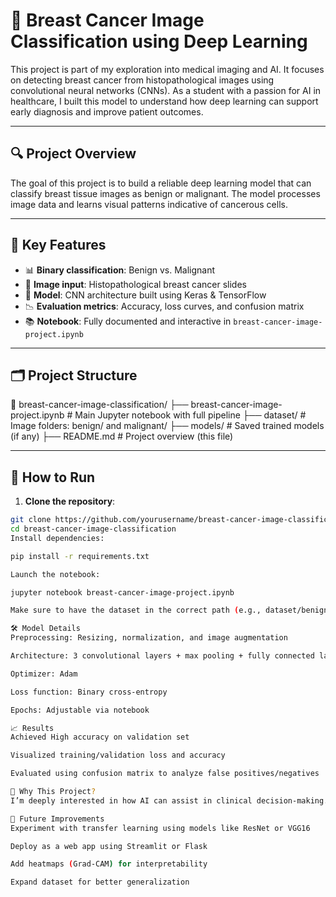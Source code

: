 # 🧠 Breast Cancer Image Classification using Deep Learning

This project is part of my exploration into medical imaging and AI. It focuses on detecting breast cancer from histopathological images using convolutional neural networks (CNNs). As a student with a passion for AI in healthcare, I built this model to understand how deep learning can support early diagnosis and improve patient outcomes.

---

## 🔍 Project Overview

The goal of this project is to build a reliable deep learning model that can classify breast tissue images as benign or malignant. The model processes image data and learns visual patterns indicative of cancerous cells.

---

## 🧬 Key Features

- 📊 **Binary classification**: Benign vs. Malignant
- 📁 **Image input**: Histopathological breast cancer slides
- 🧠 **Model**: CNN architecture built using Keras & TensorFlow
- 📉 **Evaluation metrics**: Accuracy, loss curves, and confusion matrix
- 📚 **Notebook**: Fully documented and interactive in `breast-cancer-image-project.ipynb`

---

## 🗂 Project Structure

📁 breast-cancer-image-classification/
├── breast-cancer-image-project.ipynb # Main Jupyter notebook with full pipeline
├── dataset/ # Image folders: benign/ and malignant/
├── models/ # Saved trained models (if any)
├── README.md # Project overview (this file)

---

## 🚀 How to Run

1. **Clone the repository**:
```bash
git clone https://github.com/yourusername/breast-cancer-image-classification.git
cd breast-cancer-image-classification
Install dependencies:

pip install -r requirements.txt

Launch the notebook:

jupyter notebook breast-cancer-image-project.ipynb

Make sure to have the dataset in the correct path (e.g., dataset/benign/ and dataset/malignant/).

🛠 Model Details
Preprocessing: Resizing, normalization, and image augmentation

Architecture: 3 convolutional layers + max pooling + fully connected layers

Optimizer: Adam

Loss function: Binary cross-entropy

Epochs: Adjustable via notebook

📈 Results
Achieved High accuracy on validation set 

Visualized training/validation loss and accuracy

Evaluated using confusion matrix to analyze false positives/negatives

🧠 Why This Project?
I’m deeply interested in how AI can assist in clinical decision-making. Breast cancer remains one of the most common and deadly cancers among women. This project allowed me to apply deep learning concepts to a meaningful real-world healthcare challenge.

📌 Future Improvements
Experiment with transfer learning using models like ResNet or VGG16

Deploy as a web app using Streamlit or Flask

Add heatmaps (Grad-CAM) for interpretability

Expand dataset for better generalization

